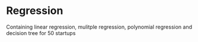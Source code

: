 # Regression
Containing linear regression, mulitple regression, polynomial regression and decision tree for 50 startups
